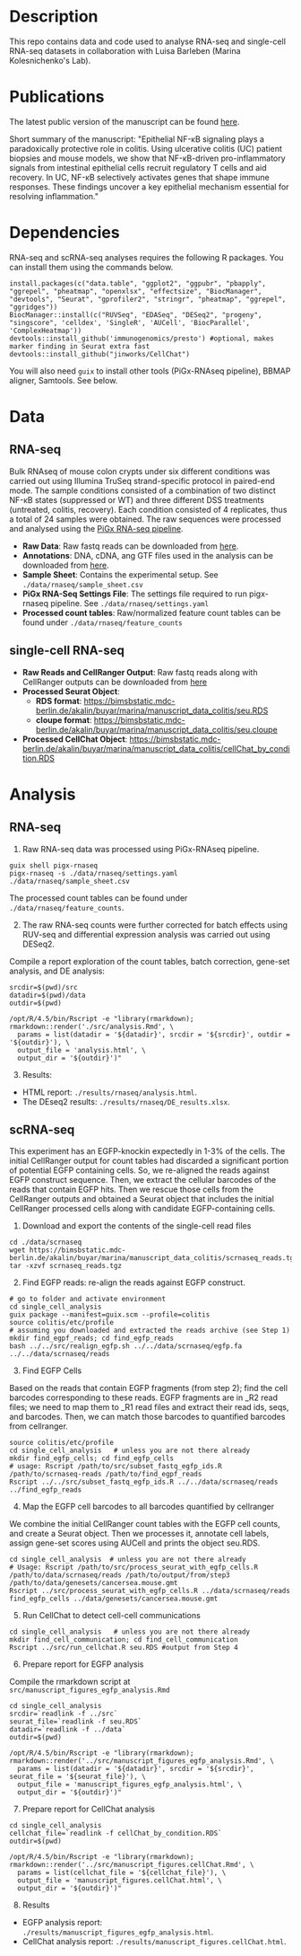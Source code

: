 # Description

This repo contains data and code used to analyse RNA-seq and single-cell RNA-seq datasets 
in collaboration with Luisa Barleben (Marina Kolesnichenko's Lab). 

# Publications

The latest public version of the manuscript can be found [here](https://www.researchsquare.com/article/rs-5431057/v1). 

Short summary of the manuscript: 
"Epithelial NF-κB signaling plays a paradoxically protective role in colitis. Using ulcerative colitis (UC) patient biopsies and mouse models, we show that NF-κB-driven pro-inflammatory signals from intestinal epithelial cells recruit regulatory T cells and aid recovery. In UC, NF-κB selectively activates genes that shape immune responses. These findings uncover a key epithelial mechanism essential for resolving inflammation." 

# Dependencies

RNA-seq and scRNA-seq analyses requires the following R packages. You can install them using the commands below.

```
install.packages(c("data.table", "ggplot2", "ggpubr", "pbapply", "ggrepel", "pheatmap", "openxlsx", "effectsize", "BiocManager", "devtools", "Seurat", "gprofiler2", "stringr", "pheatmap", "ggrepel", "ggridges"))
BiocManager::install(c("RUVSeq", "EDASeq", "DESeq2", "progeny", "singscore", 'celldex', 'SingleR', 'AUCell', 'BiocParallel', 'ComplexHeatmap'))
devtools::install_github('immunogenomics/presto') #optional, makes marker finding in Seurat extra fast 
devtools::install_github("jinworks/CellChat") 
```

You will also need `guix` to install other tools (PiGx-RNAseq pipeline), BBMAP aligner, Samtools. See below. 

# Data

## RNA-seq 

Bulk RNAseq of mouse colon crypts under six different conditions was carried out using Illumina TruSeq strand-specific protocol in paired-end mode.
The sample conditions consisted of a combination of two distinct NF-κB states (suppressed or WT) and three different DSS treatments (untreated, colitis, recovery). 
Each condition consisted of 4 replicates, thus a total of 24 samples were obtained. The raw sequences were processed and analysed using the [PiGx RNA-seq pipeline](https://github.com/BIMSBbioinfo/pigx_rnaseq).

  - **Raw Data**: Raw fastq reads can be downloaded from [here](https://bimsbstatic.mdc-berlin.de/akalin/buyar/marina/manuscript_data_colitis/rnaseq_reads.tgz). 
  - **Annotations**: DNA, cDNA, ang GTF files used in the analysis can be downloaded from [here](https://bimsbstatic.mdc-berlin.de/akalin/buyar/marina/manuscript_data_colitis/annotations.tgz). 
  - **Sample Sheet**: Contains the experimental setup. See `./data/rnaseq/sample_sheet.csv`
  - **PiGx RNA-Seq Settings File**: The settings file required to run pigx-rnaseq pipeline. See `./data/rnaseq/settings.yaml` 
  - **Processed count tables**: Raw/normalized feature count tables can be found under `./data/rnaseq/feature_counts`
  
## single-cell RNA-seq

  - **Raw Reads and CellRanger Output**: Raw fastq reads along with CellRanger outputs can be downloaded from [here](https://bimsbstatic.mdc-berlin.de/akalin/buyar/marina/manuscript_data_colitis/scrnaseq_reads.tgz)
  - **Processed Seurat Object**:
      - **RDS format**: https://bimsbstatic.mdc-berlin.de/akalin/buyar/marina/manuscript_data_colitis/seu.RDS
      - **cloupe format**: https://bimsbstatic.mdc-berlin.de/akalin/buyar/marina/manuscript_data_colitis/seu.cloupe
  - **Processed CellChat Object**: https://bimsbstatic.mdc-berlin.de/akalin/buyar/marina/manuscript_data_colitis/cellChat_by_condition.RDS

# Analysis 

## RNA-seq 

1. Raw RNA-seq data was processed using PiGx-RNAseq pipeline. 

```
guix shell pigx-rnaseq
pigx-rnaseq -s ./data/rnaseq/settings.yaml ./data/rnaseq/sample_sheet.csv
```

The processed count tables can be found under `./data/rnaseq/feature_counts`. 

2. The raw RNA-seq counts were further corrected for batch effects using RUV-seq and differential expression analysis was carried out using DESeq2. 

Compile a report exploration of the count tables, batch correction, gene-set analysis, and DE analysis:

```
srcdir=$(pwd)/src
datadir=$(pwd)/data 
outdir=$(pwd)

/opt/R/4.5/bin/Rscript -e "library(rmarkdown); rmarkdown::render('./src/analysis.Rmd', \
  params = list(datadir = '${datadir}', srcdir = '${srcdir}', outdir = '${outdir}'), \
  output_file = 'analysis.html', \
  output_dir = '${outdir}')"
```

3. Results: 

- HTML report:  `./results/rnaseq/analysis.html`. 
- The DEseq2 results: `./results/rnaseq/DE_results.xlsx`. 

## scRNA-seq

This experiment has an EGFP-knockin expectedly in 1-3% of the cells. The initial CellRanger output for count tables had discarded a significant portion of potential EGFP containing cells. 
So, we re-aligned the reads against EGFP construct sequence. Then, we extract the cellular barcodes of the reads that contain EGFP hits. 
Then we rescue those cells from the CellRanger outputs and obtained a Seurat object that includes the initial CellRanger processed cells along with candidate EGFP-containing cells.

1. Download and export the contents of the single-cell read files

```
cd ./data/scrnaseq
wget https://bimsbstatic.mdc-berlin.de/akalin/buyar/marina/manuscript_data_colitis/scrnaseq_reads.tgz
tar -xzvf scrnaseq_reads.tgz
```

2. Find EGFP reads: re-align the reads against EGFP construct. 

```
# go to folder and activate environment
cd single_cell_analysis 
guix package --manifest=guix.scm --profile=colitis
source colitis/etc/profile
# assuming you downloaded and extracted the reads archive (see Step 1)
mkdir find_egpf_reads; cd find_egfp_reads
bash ../../src/realign_egfp.sh ../../data/scrnaseq/egfp.fa ../../data/scrnaseq/reads 
```

3. Find EGFP Cells

Based on the reads that contain EGFP fragments (from step 2); find the cell barcodes corresponding to these reads.
EGFP fragments are in _R2 read files; we need to map them to _R1 read files and extract their read ids, seqs, and barcodes.
Then, we can match those barcodes to quantified barcodes from cellranger.

```
source colitis/etc/profile 
cd single_cell_analysis   # unless you are not there already 
mkdir find_egfp_cells; cd find_egfp_cells
# usage: Rscript /path/to/src/subset_fastq_egfp_ids.R  /path/to/scrnaseq-reads /path/to/find_egpf_reads 
Rscript ../../src/subset_fastq_egfp_ids.R ../../data/scrnaseq/reads ../find_egfp_reads 
```

4. Map the EGFP cell barcodes to all barcodes quantified by cellranger
   
We combine the initial CellRanger count tables with the EGFP cell counts, and create a Seurat object. 
Then we processes it, annotate cell labels, assign gene-set scores using AUCell and prints the object seu.RDS. 

```
cd single_cell_analysis  # unless you are not there already 
# Usage: Rscript /path/to/src/process_seurat_with_egfp_cells.R /path/to/data/scrnaseq/reads /path/to/output/from/step3 /path/to/data/genesets/cancersea.mouse.gmt
Rscript ../src/process_seurat_with_egfp_cells.R ../data/scrnaseq/reads find_egfp_cells ../data/genesets/cancersea.mouse.gmt
```

5. Run CellChat to detect cell-cell communications

```
cd single_cell_analysis   # unless you are not there already 
mkdir find_cell_communication; cd find_cell_communication
Rscript ../src/run_cellchat.R seu.RDS #output from Step 4
```

6. Prepare report for EGFP analysis 

Compile the rmarkdown script at `src/manuscript_figures_egfp_analysis.Rmd`

```
cd single_cell_analysis
srcdir=`readlink -f ../src` 
seurat_file=`readlink -f seu.RDS`
datadir=`readlink -f ../data`
outdir=$(pwd)

/opt/R/4.5/bin/Rscript -e "library(rmarkdown); rmarkdown::render('../src/manuscript_figures_egfp_analysis.Rmd', \
  params = list(datadir = '${datadir}', srcdir = '${srcdir}', seurat_file = '${seurat_file}'), \
  output_file = 'manuscript_figures_egfp_analysis.html', \
  output_dir = '${outdir}')"
```


7. Prepare report for CellChat analysis 

```
cd single_cell_analysis
cellchat_file=`readlink -f cellChat_by_condition.RDS`
outdir=$(pwd)

/opt/R/4.5/bin/Rscript -e "library(rmarkdown); rmarkdown::render('../src/manuscript_figures.cellChat.Rmd', \
  params = list(cellchat_file = '${cellchat_file}'), \
  output_file = 'manuscript_figures.cellChat.html', \
  output_dir = '${outdir}')"
```


8. Results

- EGFP analysis report: `./results/manuscript_figures_egfp_analysis.html`. 
- CellChat analysis report: `./results/manuscript_figures.cellChat.html`. 










  
